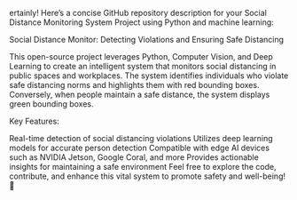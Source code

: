 ertainly! Here’s a concise GitHub repository description for your Social Distance Monitoring System Project using Python and machine learning:

Social Distance Monitor: Detecting Violations and Ensuring Safe Distancing

This open-source project leverages Python, Computer Vision, and Deep Learning to create an intelligent system that monitors social distancing in public spaces and workplaces. The system identifies individuals who violate safe distancing norms and highlights them with red bounding boxes. Conversely, when people maintain a safe distance, the system displays green bounding boxes.

Key Features:

Real-time detection of social distancing violations
Utilizes deep learning models for accurate person detection
Compatible with edge AI devices such as NVIDIA Jetson, Google Coral, and more
Provides actionable insights for maintaining a safe environment
Feel free to explore the code, contribute, and enhance this vital system to promote safety and well-being! 🌟

